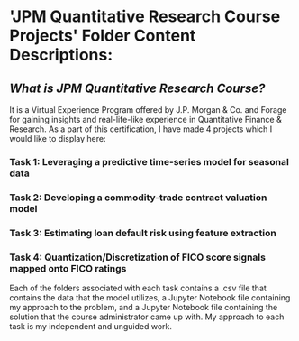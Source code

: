 # 'JPM Quantitative Research Course Projects' Folder Content Descriptions:


## _What is JPM Quantitative Research Course?_
It is a Virtual Experience Program offered by J.P. Morgan & Co. and Forage for gaining insights and real-life-like experience in Quantitative Finance & Research. As a part of this certification, I have made 4 projects which I would like to display here:

### Task 1: Leveraging a predictive time-series model for seasonal data
### Task 2: Developing a commodity-trade contract valuation model
### Task 3: Estimating loan default risk using feature extraction
### Task 4: Quantization/Discretization of FICO score signals mapped onto FICO ratings

Each of the folders associated with each task contains a .csv file that contains the data that the model utilizes, a Jupyter Notebook file containing my approach to the problem, and a Jupyter Notebook file containing the solution that the course administrator came up with. My approach to each task is my independent and unguided work.
